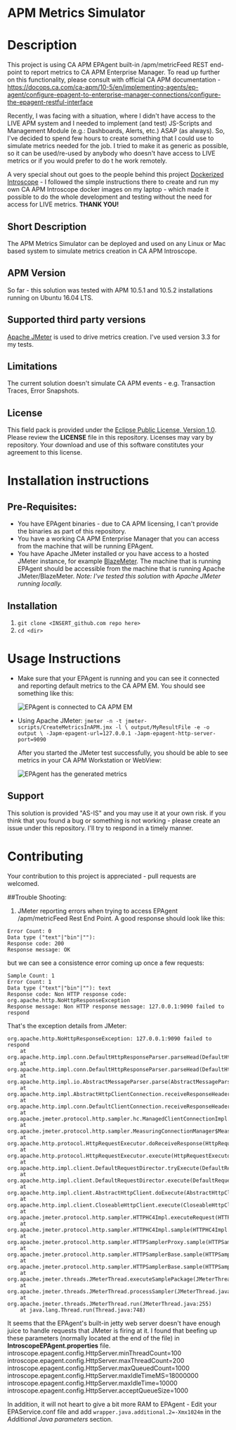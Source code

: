 # APM Metrics Simulator

# Description
This project is using CA APM EPAgent built-in /apm/metricFeed REST end-point to report metrics to CA APM Enterprise Manager.
To read up further on this functionality, please consult with official CA APM documentation - https://docops.ca.com/ca-apm/10-5/en/implementing-agents/ep-agent/configure-epagent-to-enterprise-manager-connections/configure-the-epagent-restful-interface


Recently, I was facing with a situation, where I didn't have access to the LIVE APM system and I needed to implement (and test) JS-Scripts and Management Module (e.g.: Dashboards, Alerts, etc.) ASAP (as always). So, I've decided to spend few hours to create something that I could use to simulate metrics needed for the job. I tried to make it as generic as possible, so it can be used/re-used by anybody who doesn't have access to LIVE metrics or if you would prefer to do t he work remotely.

A very special shout out goes to the people behind this project [Dockerized Introscope](https://github.com/CA-APM/docker-introscope) - I followed the simple instructions there to create and run my own CA APM Introscope docker images on my laptop - which made it possible to do the whole development and testing without the need for access for LIVE metrics.
**THANK YOU!**

## Short Description
The APM Metrics Simulator can be deployed and used on any Linux or Mac based system to simulate metrics creation in CA APM Introscope.

## APM Version
So far - this solution was tested with APM 10.5.1 and 10.5.2 installations running on Ubuntu 16.04 LTS.


## Supported third party versions
[Apache JMeter](http://jmeter.apache.org/) is used to drive metrics creation. I've used version 3.3 for my tests.

## Limitations
The current solution doesn't simulate CA APM events - e.g. Transaction Traces, Error Snapshots.

## License
This field pack is provided under the [Eclipse Public License, Version 1.0](LICENSE).
Please review the
**LICENSE**
file in this repository.  Licenses may vary by repository.  Your download and use of this software constitutes your agreement to this license.

# Installation instructions

## Pre-Requisites:
* You have EPAgent binaries - due to CA APM licensing, I can't provide the binaries as part of this repository.
* You have a working CA APM Enterprise Manager that you can access from the machine that will be running EPAgent.
* You have Apache JMeter installed or you have access to a hosted JMeter instance, for example [BlazeMeter](https://www.blazemeter.com/).
  The machine that is running EPAgent should be accessible from the machine that is running Apache JMeter/BlazeMeter.
  *Note: I've tested this solution with Apache JMeter running locally.*

## Installation
1. `git clone <INSERT_github.com repo here>`
2. `cd <dir>`

# Usage Instructions
  * Make sure that your EPAgent is running and you can see it connected and reporting default metrics to the CA APM EM.
    You should see something like this:
    
    ![EPAgent is connected to CA APM EM](images/EPAgent-connected.png)

  * Using Apache JMeter:
    `jmeter -n -t jmeter-scripts/CreateMetricsInAPM.jmx -l \
     output/MyResultFile -e -o output \
     -Japm-epagent-url=127.0.0.1 -Japm-epagent-http-server-port=9090`

     After you started the JMeter test successfully, you should be able to see metrics in your CA APM Workstation or WebView:

     ![EPAgent has the generated metrics](images/EPAgent-metrics-generated.png)


## Support
This solution is provided "AS-IS" and you may use it at your own risk.
if you think that you found a bug or something is not working - please create an issue under this repository. I'll  try to respond in a timely manner.

# Contributing
Your contribution to this project is appreciated - pull requests are welcomed.

##Trouble Shooting:
1. JMeter reporting errors when trying to access EPAgent /apm/metricFeed Rest End Point.
A good response should look like this:
```
Error Count: 0
Data type ("text"|"bin"|""):
Response code: 200
Response message: OK
```
but we can see a consistence error coming up once a few requests:
```
Sample Count: 1
Error Count: 1
Data type ("text"|"bin"|""): text
Response code: Non HTTP response code: org.apache.http.NoHttpResponseException
Response message: Non HTTP response message: 127.0.0.1:9090 failed to respond
```

That's the exception details from JMeter:

```
org.apache.http.NoHttpResponseException: 127.0.0.1:9090 failed to respond
	at org.apache.http.impl.conn.DefaultHttpResponseParser.parseHead(DefaultHttpResponseParser.java:141)
	at org.apache.http.impl.conn.DefaultHttpResponseParser.parseHead(DefaultHttpResponseParser.java:56)
	at org.apache.http.impl.io.AbstractMessageParser.parse(AbstractMessageParser.java:259)
	at org.apache.http.impl.AbstractHttpClientConnection.receiveResponseHeader(AbstractHttpClientConnection.java:286)
	at org.apache.http.impl.conn.DefaultClientConnection.receiveResponseHeader(DefaultClientConnection.java:257)
	at org.apache.jmeter.protocol.http.sampler.hc.ManagedClientConnectionImpl.receiveResponseHeader(ManagedClientConnectionImpl.java:199)
	at org.apache.jmeter.protocol.http.sampler.MeasuringConnectionManager$MeasuredConnection.receiveResponseHeader(MeasuringConnectionManager.java:212)
	at org.apache.http.protocol.HttpRequestExecutor.doReceiveResponse(HttpRequestExecutor.java:273)
	at org.apache.http.protocol.HttpRequestExecutor.execute(HttpRequestExecutor.java:125)
	at org.apache.http.impl.client.DefaultRequestDirector.tryExecute(DefaultRequestDirector.java:684)
	at org.apache.http.impl.client.DefaultRequestDirector.execute(DefaultRequestDirector.java:486)
	at org.apache.http.impl.client.AbstractHttpClient.doExecute(AbstractHttpClient.java:835)
	at org.apache.http.impl.client.CloseableHttpClient.execute(CloseableHttpClient.java:83)
	at org.apache.jmeter.protocol.http.sampler.HTTPHC4Impl.executeRequest(HTTPHC4Impl.java:695)
	at org.apache.jmeter.protocol.http.sampler.HTTPHC4Impl.sample(HTTPHC4Impl.java:454)
	at org.apache.jmeter.protocol.http.sampler.HTTPSamplerProxy.sample(HTTPSamplerProxy.java:74)
	at org.apache.jmeter.protocol.http.sampler.HTTPSamplerBase.sample(HTTPSamplerBase.java:1189)
	at org.apache.jmeter.protocol.http.sampler.HTTPSamplerBase.sample(HTTPSamplerBase.java:1178)
	at org.apache.jmeter.threads.JMeterThread.executeSamplePackage(JMeterThread.java:498)
	at org.apache.jmeter.threads.JMeterThread.processSampler(JMeterThread.java:424)
	at org.apache.jmeter.threads.JMeterThread.run(JMeterThread.java:255)
	at java.lang.Thread.run(Thread.java:748)
```
It seems that the EPAgent's built-in jetty web server doesn't have enough juice to handle requests that JMeter is firing at it.
I found that beefing up these parameters (normally located at the end of the file) in **IntroscopeEPAgent.properties** file.
introscope.epagent.config.HttpServer.minThreadCount=100
introscope.epagent.config.HttpServer.maxThreadCount=200
introscope.epagent.config.HttpServer.maxQueuedCount=1000
introscope.epagent.config.HttpServer.maxIdleTimeMS=18000000
introscope.epagent.config.HttpServer.maxIdleTime=10000
introscope.epagent.config.HttpServer.acceptQueueSize=1000

In addition, it will not heart to give a bit more RAM to EPAgent -  Edit your EPAService.conf file and add `wrapper.java.additional.2=-Xmx1024m` in the *Additional Java parameters* section.
